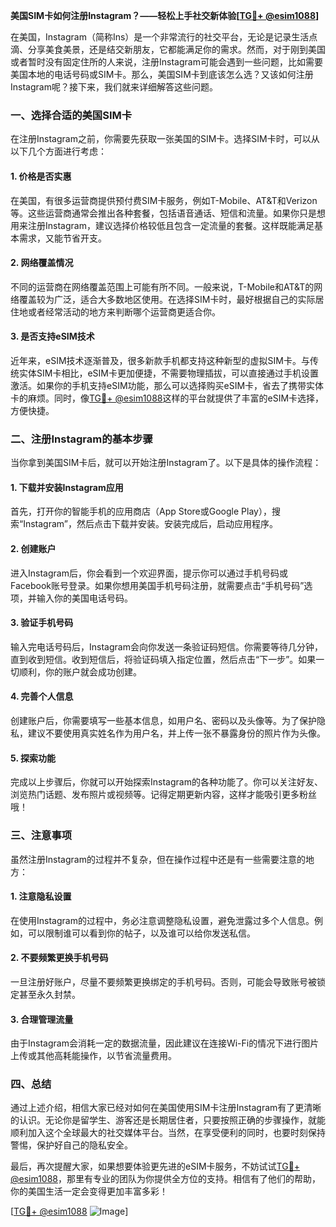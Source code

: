 **美国SIM卡如何注册Instagram？——轻松上手社交新体验[[TG💪+ @esim1088](https://t.me/s/esim1088)]**

在美国，Instagram（简称Ins）是一个非常流行的社交平台，无论是记录生活点滴、分享美食美景，还是结交新朋友，它都能满足你的需求。然而，对于刚到美国或者暂时没有固定住所的人来说，注册Instagram可能会遇到一些问题，比如需要美国本地的电话号码或SIM卡。那么，美国SIM卡到底该怎么选？又该如何注册Instagram呢？接下来，我们就来详细解答这些问题。

### 一、选择合适的美国SIM卡

在注册Instagram之前，你需要先获取一张美国的SIM卡。选择SIM卡时，可以从以下几个方面进行考虑：

#### 1. 价格是否实惠
在美国，有很多运营商提供预付费SIM卡服务，例如T-Mobile、AT&T和Verizon等。这些运营商通常会推出各种套餐，包括语音通话、短信和流量。如果你只是想用来注册Instagram，建议选择价格较低且包含一定流量的套餐。这样既能满足基本需求，又能节省开支。

#### 2. 网络覆盖情况
不同的运营商在网络覆盖范围上可能有所不同。一般来说，T-Mobile和AT&T的网络覆盖较为广泛，适合大多数地区使用。在选择SIM卡时，最好根据自己的实际居住地或者经常活动的地方来判断哪个运营商更适合你。

#### 3. 是否支持eSIM技术
近年来，eSIM技术逐渐普及，很多新款手机都支持这种新型的虚拟SIM卡。与传统实体SIM卡相比，eSIM卡更加便捷，不需要物理插拔，可以直接通过手机设置激活。如果你的手机支持eSIM功能，那么可以选择购买eSIM卡，省去了携带实体卡的麻烦。同时，像[TG💪+ @esim1088](https://t.me/s/esim1088)这样的平台就提供了丰富的eSIM卡选择，方便快捷。

### 二、注册Instagram的基本步骤

当你拿到美国SIM卡后，就可以开始注册Instagram了。以下是具体的操作流程：

#### 1. 下载并安装Instagram应用
首先，打开你的智能手机的应用商店（App Store或Google Play），搜索“Instagram”，然后点击下载并安装。安装完成后，启动应用程序。

#### 2. 创建账户
进入Instagram后，你会看到一个欢迎界面，提示你可以通过手机号码或Facebook账号登录。如果你想用美国手机号码注册，就需要点击“手机号码”选项，并输入你的美国电话号码。

#### 3. 验证手机号码
输入完电话号码后，Instagram会向你发送一条验证码短信。你需要等待几分钟，直到收到短信。收到短信后，将验证码填入指定位置，然后点击“下一步”。如果一切顺利，你的账户就会成功创建。

#### 4. 完善个人信息
创建账户后，你需要填写一些基本信息，如用户名、密码以及头像等。为了保护隐私，建议不要使用真实姓名作为用户名，并上传一张不暴露身份的照片作为头像。

#### 5. 探索功能
完成以上步骤后，你就可以开始探索Instagram的各种功能了。你可以关注好友、浏览热门话题、发布照片或视频等。记得定期更新内容，这样才能吸引更多粉丝哦！

### 三、注意事项

虽然注册Instagram的过程并不复杂，但在操作过程中还是有一些需要注意的地方：

#### 1. 注意隐私设置
在使用Instagram的过程中，务必注意调整隐私设置，避免泄露过多个人信息。例如，可以限制谁可以看到你的帖子，以及谁可以给你发送私信。

#### 2. 不要频繁更换手机号码
一旦注册好账户，尽量不要频繁更换绑定的手机号码。否则，可能会导致账号被锁定甚至永久封禁。

#### 3. 合理管理流量
由于Instagram会消耗一定的数据流量，因此建议在连接Wi-Fi的情况下进行图片上传或其他高耗能操作，以节省流量费用。

### 四、总结

通过上述介绍，相信大家已经对如何在美国使用SIM卡注册Instagram有了更清晰的认识。无论你是留学生、游客还是长期居住者，只要按照正确的步骤操作，就能顺利加入这个全球最大的社交媒体平台。当然，在享受便利的同时，也要时刻保持警惕，保护好自己的隐私安全。

最后，再次提醒大家，如果想要体验更先进的eSIM卡服务，不妨试试[TG💪+ @esim1088](https://t.me/s/esim1088)，那里有专业的团队为你提供全方位的支持。相信有了他们的帮助，你的美国生活一定会变得更加丰富多彩！

[[TG💪+ @esim1088](https://t.me/s/esim1088) ![Image](https://i.postimg.cc/4NQfJmqS/Snipaste-2025-05-13-00-14-12.png)]